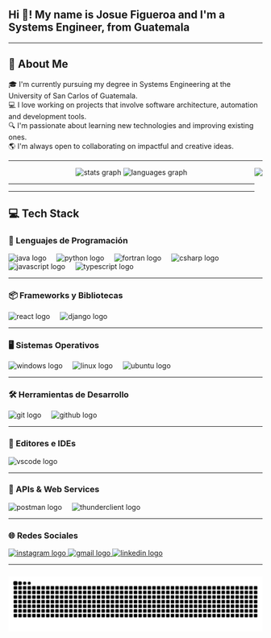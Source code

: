 <h2 align="left">Hi 👋! My name is Josue Figueroa and I'm a Systems Engineer, from Guatemala</h2>

---

## 🧠 About Me

🎓 I'm currently pursuing my degree in Systems Engineering at the University of San Carlos of Guatemala.  
💻 I love working on projects that involve software architecture, automation and development tools.  
🔍 I'm passionate about learning new technologies and improving existing ones.  
🌎 I'm always open to collaborating on impactful and creative ideas.  


---

<div align="center">
  <img src="https://github-readme-stats.vercel.app/api?username=FJosu&hide_title=false&hide_rank=false&show_icons=true&include_all_commits=true&count_private=true&disable_animations=false&theme=dracula&locale=en&hide_border=false" height="150" alt="stats graph" />
  <img src="https://github-readme-stats.vercel.app/api/top-langs?username=FJosu&locale=en&hide_title=false&layout=compact&card_width=320&langs_count=5&theme=dracula&hide_border=false" height="150" alt="languages graph" />
  <img align="right" height="150" src="https://media0.giphy.com/media/v1.Y2lkPTc5MGI3NjExYWdxMmsxMTNmY2NyYWMzbGk4OWdqeHZ1NjlvaGh4dTltZWcwcTl2ciZlcD12MV9pbnRlcm5hbF9naWZfYnlfaWQmY3Q9Zw/qgQUggAC3Pfv687qPC/giphy.gif" />


</div>

---


---

## 💻 Tech Stack

### 🧠 Lenguajes de Programación
<div align="left">
  <img src="https://cdn.jsdelivr.net/gh/devicons/devicon/icons/java/java-original.svg" height="30" alt="java logo" />
  <img width="12" />
  <img src="https://cdn.jsdelivr.net/gh/devicons/devicon/icons/python/python-original.svg" height="30" alt="python logo" />
  <img width="12" />
  <img src="https://cdn.jsdelivr.net/gh/devicons/devicon/icons/fortran/fortran-original.svg" height="30" alt="fortran logo" />
  <img width="12" />
  <img src="https://cdn.jsdelivr.net/gh/devicons/devicon/icons/csharp/csharp-original.svg" height="30" alt="csharp logo" />
  <img width="12" />
  <img src="https://cdn.jsdelivr.net/gh/devicons/devicon/icons/javascript/javascript-original.svg" height="30" alt="javascript logo" />
  <img width="12" />
  <img src="https://cdn.jsdelivr.net/gh/devicons/devicon/icons/typescript/typescript-original.svg" height="30" alt="typescript logo" />
</div>

---

### 📦 Frameworks y Bibliotecas
<div align="left">
  <img src="https://cdn.jsdelivr.net/gh/devicons/devicon/icons/react/react-original.svg" height="30" alt="react logo" />
  <img width="12" />
  <img src="https://cdn.jsdelivr.net/gh/devicons/devicon/icons/django/django-plain.svg" height="30" alt="django logo" />
</div>

---

### 🖥️ Sistemas Operativos
<div align="left">
  <img src="https://cdn.jsdelivr.net/gh/devicons/devicon/icons/windows8/windows8-original.svg" height="30" alt="windows logo" />
  <img width="12" />
  <img src="https://cdn.jsdelivr.net/gh/devicons/devicon/icons/linux/linux-original.svg" height="30" alt="linux logo" />
  <img width="12" />
  <img src="https://cdn.jsdelivr.net/gh/devicons/devicon/icons/ubuntu/ubuntu-plain.svg" height="30" alt="ubuntu logo" />
</div>

---

### 🛠️ Herramientas de Desarrollo
<div align="left">
  <img src="https://cdn.jsdelivr.net/gh/devicons/devicon/icons/git/git-original.svg" height="30" alt="git logo" />
  <img width="12" />
  <img src="https://cdn.jsdelivr.net/gh/devicons/devicon/icons/github/github-original.svg" height="30" alt="github logo" />
</div>

---

### 📝 Editores e IDEs
<div align="left">
  <img src="https://cdn.jsdelivr.net/gh/devicons/devicon/icons/vscode/vscode-original.svg" height="30" alt="vscode logo" />
</div>

---

### 📡 APIs & Web Services
<div align="left">
  <img src="https://img.icons8.com/external-tal-revivo-shadow-tal-revivo/32/null/external-postman-is-the-only-complete-api-development-environment-logo-shadow-tal-revivo.png" height="30" alt="postman logo" />
  <img width="12" />
  <img src="https://cdn-images-1.medium.com/v2/resize:fit:1200/1*7aQitMAcWD-jdWta0SjHLg.png" height="30" alt="thunderclient logo" />
</div>

---

### 🌐 Redes Sociales
<div align="left">
  <a href="https://www.instagram.com/josu_figueroa/" target="_blank">
    <img src="https://img.shields.io/static/v1?message=Instagram&logo=instagram&label=&color=E4405F&logoColor=white&labelColor=&style=for-the-badge" height="35" alt="instagram logo" />
  </a>
  <a href="mailto:fjosudavid@gmail.com">
    <img src="https://img.shields.io/static/v1?message=Gmail&logo=gmail&label=&color=D14836&logoColor=white&labelColor=&style=for-the-badge" height="35" alt="gmail logo" />
  </a>
  <a href="https://www.linkedin.com/in/josué-david-figueroa-902815272/" target="_blank">
    <img src="https://img.shields.io/static/v1?message=LinkedIn&logo=linkedin&label=&color=0077B5&logoColor=white&labelColor=&style=for-the-badge" height="35" alt="linkedin logo" />
  </a>
</div>

---

###
<picture>
  <source media="(prefers-color-scheme: dark)" srcset="https://raw.githubusercontent.com/FJosu/FJosu/output/github-contribution-grid-snake-dark.svg" />
  <source media="(prefers-color-scheme: light)" srcset="https://raw.githubusercontent.com/FJosu/FJosu/output/github-contribution-grid-snake.svg" />
  <img alt="Snake animation" src="https://raw.githubusercontent.com/FJosu/FJosu/output/github-contribution-grid-snake.svg" />
</picture>

